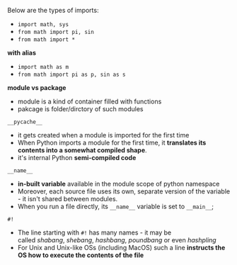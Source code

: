 


Below are the types of imports:
- `import math, sys`
- `from math import pi, sin`
- `from math import *`

**with alias**
- `import math as m`
- `from math import pi as p, sin as s`


**module vs package**
- module is a kind of container filled with functions
- pakcage is folder/dirctory of such modules


`__pycache__`
- it gets created when a module is imported for the first time
- When Python imports a module for the first time, it **translates its contents into a somewhat compiled shape**.
- it's internal Python **semi-compiled code**

`__name__`
- **in-built variable** available in the module scope of python namespace
- Moreover, each source file uses its own, separate version of the variable - it isn't shared between modules.
- When you run a file directly, its `__name__` variable is set to `__main__`;

`#!`
- The line starting with `#!` has many names - it may be called _shabang_, _shebang_, _hashbang_, _poundbang_ or even _hashpling_ 
- For Unix and Unix-like OSs (including MacOS) such a line **instructs the OS how to execute the contents of the file** 